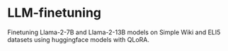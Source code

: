 # LLM-finetuning

Finetuning Llama-2-7B and Llama-2-13B models on Simple Wiki and ELI5 datasets using huggingface models with QLoRA.
